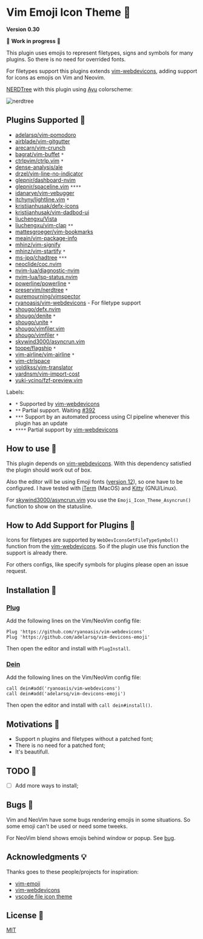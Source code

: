 # Vim Emoji Icon Theme 🎨

**Version 0.30**

🚧 **Work in progress** 🚧

This plugin uses emojis to represent filetypes, signs and symbols for many plugins. So there is no need for overrided fonts.

For filetypes support this plugins extends [vim-webdevicons](https://github.com/ryanoasis/vim-devicons), adding support for icons as emojis on Vim and Neovim.

[NERDTree](https://github.com/preservim/nerdtree) with this plugin using [Ayu](https://github.com/ayu-theme/ayu-vim) colorscheme:

![nerdtree](https://user-images.githubusercontent.com/430272/79928601-bb524000-8419-11ea-9c76-bd450918b962.png)

## Plugins Supported 🤗

- [adelarsq/vim-pomodoro](https://github.com/adelarsq/vim-pomodoro)
- [airblade/vim-gitgutter](https://github.com/airblade/vim-gitgutter)
- [arecarn/vim-crunch](https://github.com/arecarn/vim-crunch)
- [bagrat/vim-buffet](https://github.com/bagrat/vim-buffet) `*`
- [ctrlpvim/ctrlp.vim](https://github.com/ctrlpvim/ctrlp.vim) `*`
- [dense-analysis/ale](https://github.com/dense-analysis/ale)
- [drzel/vim-line-no-indicator](https://github.com/drzel/vim-line-no-indicator)
- [glepnir/dashboard-nvim](https://github.com/glepnir/dashboard-nvim)
- [glepnir/spaceline.vim](https://github.com/glepnir/spaceline.vim) `****`
- [idanarye/vim-vebugger](https://github.com/idanarye/vim-vebugger)
- [itchyny/lightline.vim](https://github.com/itchyny/lightline.vim) `*`
- [kristijanhusak/defx-icons](https://github.com/kristijanhusak/defx-icons)
- [kristijanhusak/vim-dadbod-ui](https://github.com/kristijanhusak/vim-dadbod-ui)
- [liuchengxu/Vista](https://github.com/liuchengxu/vista.vim)
- [liuchengxu/vim-clap](https://github.com/liuchengxu/vim-clap) `**`
- [mattesgroeger/vim-bookmarks](https://github.com/MattesGroeger/vim-bookmarks)
- [meain/vim-package-info](https://github.com/meain/vim-package-info)
- [mhinz/vim-signify](https://github.com/mhinz/vim-signify)
- [mhinz/vim-startify](https://github.com/mhinz/vim-startify) `*`
- [ms-jpq/chadtree](https://github.com/ms-jpq/chadtree) `***`
- [neoclide/coc.nvim](https://github.com/neoclide/coc.nvim)
- [nvim-lua/diagnostic-nvim](https://github.com/nvim-lua/diagnostic-nvim)
- [nvim-lua/lsp-status.nvim](https://github.com/nvim-lua/lsp-status.nvim)
- [powerline/powerline](https://github.com/powerline/powerline) `*`
- [preservim/nerdtree](https://github.com/preservim/nerdtree) `*`
- [puremourning/vimspector](https://github.com/puremourning/vimspector)
- [ryanoasis/vim-webdevicons](https://github.com/ryanoasis/vim-devicons) - For filetype support
- [shougo/defx.nvim](https://github.com/shougo/defx.nvim)
- [shougo/denite](https://github.com/Shougo/denite.nvim) `*`
- [shougo/unite](https://github.com/shougo/unite.vim) `*`
- [shougo/vimfiler.vim](https://github.com/Shougo/vimfiler.vim)
- [shougo/vimfiler](https://github.com/shougo/vimfiler.vim) `*`
- [skywind3000/asyncrun.vim](https://github.com/skywind3000/asyncrun.vim)
- [tpope/flagship](https://github.com/tpope/vim-flagship) `*`
- [vim-airline/vim-airline](https://github.com/vim-airline/vim-airline) `*`
- [vim-ctrlspace](https://github.com/vim-ctrlspace)
- [voldikss/vim-translator](https://github.com/voldikss/vim-translator)
- [yardnsm/vim-import-cost](https://github.com/yardnsm/vim-import-cost)
- [yuki-ycino/fzf-preview.vim](https://github.com/yuki-ycino/fzf-preview.vim)

Labels:
 - `*` Supported by [vim-webdevicons](https://github.com/ryanoasis/vim-devicons)
 - `**` Partial support. Waiting [#392](https://github.com/liuchengxu/vim-clap/issues/392)
 - `***` Support by an automated process using CI pipeline whenever this plugin
     has an update
 - `****` Partial support by [vim-webdevicons](https://github.com/ryanoasis/vim-devicons)

## How to use 🤔

This plugin depends on [vim-webdevicons](https://github.com/junegunn/vim-plug). With this dependency satisfied the plugin should work out of box.

Also the editor will be using Emoji fonts ([version 12](https://emojipedia.org/emoji-12.0)), so one have to be configured. I have tested with [iTerm](https://www.iterm2.com) (MacOS) and [Kitty](https://sw.kovidgoyal.net/kitty) (GNU/Linux).

For [skywind3000/asyncrun.vim](https://github.com/skywind3000/asyncrun.vim) you
use the `Emoji_Icon_Theme_Asyncrun()` function to show on the statusline.

## How to Add Support for Plugins 🔌

Icons for filetypes are supported by `WebDevIconsGetFileTypeSymbol()` function
from the [vim-webdevicons](https://github.com/ryanoasis/vim-webdevicons). So if
the plugin use this function the support is already there. 

For others configs, like specify symbols for plugins please open an issue
request.

## Installation 🧙

### [Plug](https://github.com/junegunn/vim-plug)

Add the following lines on the Vim/NeoVim config file:

```vim
Plug 'https://github.com/ryanoasis/vim-webdevicons'
Plug 'https://github.com/adelarsq/vim-devicons-emoji'
```

Then open the editor and install with `PlugInstall`.

### [Dein](https://github.com/Shougo/dein.vim)

Add the following lines on the Vim/NeoVim config file:

```vim
call dein#add('ryanoasis/vim-webdevicons')
call dein#add('adelarsq/vim-devicons-emoji')
```

Then open the editor and install with `call dein#install()`.

## Motivations 💓

- Support n plugins and filetypes without a patched font;
- There is no need for a patched font;
- It's beautifull.

## TODO 🔨

- [ ] Add more ways to install;

## Bugs 🐛

Vim and NeoVim have some bugs rendering emojis in some situations. So some
emoji can't be used or need some tweeks.

For NeoVim blend shows emojis behind window or popup. See [bug](https://github.com/neovim/neovim/issues/12012).

## Acknowledgments 💡

Thanks goes to these people/projects for inspiration:

- [vim-emoji](https://github.com/junegunn/vim-emoji)
- [vim-webdevicons](https://github.com/junegunn/vim-plug)
- [vscode file icon theme](https://code.visualstudio.com/api/extension-guides/file-icon-theme)

## License 📜

[MIT](License)

